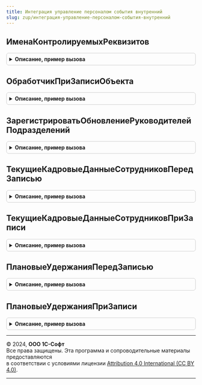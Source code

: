 ```yaml
---
title: Интеграция управление персоналом события внутренний
slug: zup/интеграция-управление-персоналом-события-внутренний
---
```



## ИменаКонтролируемыхРеквизитов
<details style="margin: 1em 0; padding: 0.5em; border: 1px solid #ccc; border-radius: 6px;">

<summary style="font-weight: bold; cursor: pointer;">Описание, пример вызова</summary>

```bsl

Функция ИменаКонтролируемыхРеквизитов(Объект) Экспорт
```

Пример вызова
```bsl
Результат = ИнтеграцияУправлениеПерсоналомСобытияВнутренний.ИменаКонтролируемыхРеквизитов(Объект) 
```
</details>

## ОбработчикПриЗаписиОбъекта
<details style="margin: 1em 0; padding: 0.5em; border: 1px solid #ccc; border-radius: 6px;">

<summary style="font-weight: bold; cursor: pointer;">Описание, пример вызова</summary>

```bsl

Процедура ОбработчикПриЗаписиОбъекта(Источник) Экспорт
```

Пример вызова
```bsl
ИнтеграцияУправлениеПерсоналомСобытияВнутренний.ОбработчикПриЗаписиОбъекта(Источник) 
```
</details>

## ЗарегистрироватьОбновлениеРуководителейПодразделений
<details style="margin: 1em 0; padding: 0.5em; border: 1px solid #ccc; border-radius: 6px;">

<summary style="font-weight: bold; cursor: pointer;">Описание, пример вызова</summary>

```bsl

Процедура ЗарегистрироватьОбновлениеРуководителейПодразделений(ПозицииШР) Экспорт
```

Пример вызова
```bsl
ИнтеграцияУправлениеПерсоналомСобытияВнутренний.ЗарегистрироватьОбновлениеРуководителейПодразделений(ПозицииШР) 
```
</details>

## ТекущиеКадровыеДанныеСотрудниковПередЗаписью
<details style="margin: 1em 0; padding: 0.5em; border: 1px solid #ccc; border-radius: 6px;">

<summary style="font-weight: bold; cursor: pointer;">Описание, пример вызова</summary>

```bsl

Процедура ТекущиеКадровыеДанныеСотрудниковПередЗаписью(НаборЗаписей) Экспорт
```

Пример вызова
```bsl
ИнтеграцияУправлениеПерсоналомСобытияВнутренний.ТекущиеКадровыеДанныеСотрудниковПередЗаписью(НаборЗаписей) 
```
</details>

## ТекущиеКадровыеДанныеСотрудниковПриЗаписи
<details style="margin: 1em 0; padding: 0.5em; border: 1px solid #ccc; border-radius: 6px;">

<summary style="font-weight: bold; cursor: pointer;">Описание, пример вызова</summary>

```bsl

Процедура ТекущиеКадровыеДанныеСотрудниковПриЗаписи(НаборЗаписей) Экспорт
```

Пример вызова
```bsl
ИнтеграцияУправлениеПерсоналомСобытияВнутренний.ТекущиеКадровыеДанныеСотрудниковПриЗаписи(НаборЗаписей) 
```
</details>

## ПлановыеУдержанияПередЗаписью
<details style="margin: 1em 0; padding: 0.5em; border: 1px solid #ccc; border-radius: 6px;">

<summary style="font-weight: bold; cursor: pointer;">Описание, пример вызова</summary>

```bsl

Процедура ПлановыеУдержанияПередЗаписью(НаборЗаписей) Экспорт
```

Пример вызова
```bsl
ИнтеграцияУправлениеПерсоналомСобытияВнутренний.ПлановыеУдержанияПередЗаписью(НаборЗаписей) 
```
</details>

## ПлановыеУдержанияПриЗаписи
<details style="margin: 1em 0; padding: 0.5em; border: 1px solid #ccc; border-radius: 6px;">

<summary style="font-weight: bold; cursor: pointer;">Описание, пример вызова</summary>

```bsl

Процедура ПлановыеУдержанияПриЗаписи(НаборЗаписей) Экспорт
```

Пример вызова
```bsl
ИнтеграцияУправлениеПерсоналомСобытияВнутренний.ПлановыеУдержанияПриЗаписи(НаборЗаписей) 
```
</details>

---

© 2024, **ООО 1С-Софт**  
Все права защищены. Эта программа и сопроводительные материалы предоставляются  
в соответствии с условиями лицензии [Attribution 4.0 International (CC BY 4.0)](https://creativecommons.org/licenses/by/4.0/legalcode).

---
